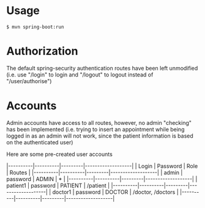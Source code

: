 # Usage

```
$ mvn spring-boot:run
```

# Authorization

The default spring-security authentication routes have been left unmodified (i.e. use "/login" to login and "/logout" to logout instead of "/user/authorise")

# Accounts

Admin accounts have access to all routes, however, no admin "checking" has been implemented (i.e. trying to insert an appointment while being logged in as an admin will not work, since the patient information is based on the authenticated user)

Here are some pre-created user accounts

|----------|----------|---------|-------------------|
| Login    | Password | Role    | Routes            |
|----------|----------|---------|-------------------|
| admin    | password | ADMIN   | *                 |
|----------|----------|---------|-------------------|
| patient1 | password | PATIENT | /patient          |
|----------|----------|---------|-------------------|
| doctor1  | password | DOCTOR  | /doctor, /doctors |
|----------|----------|---------|-------------------|
